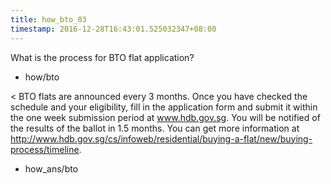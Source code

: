 ```yaml
---
title: how_bto_03
timestamp: 2016-12-28T16:43:01.525032347+08:00
---
```


What is the process for BTO flat application?
* how/bto

< BTO flats are announced every 3 months. Once you have checked the schedule and your eligibility, fill in the application form and submit it within the one week submission period at www.hdb.gov.sg. You will be notified of the results of the ballot in 1.5 months. You can get more information at http://www.hdb.gov.sg/cs/infoweb/residential/buying-a-flat/new/buying-process/timeline.
* how_ans/bto
